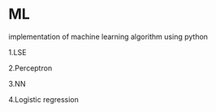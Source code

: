 # ML
implementation of machine learning algorithm using python

1.LSE

2.Perceptron

3.NN

4.Logistic regression
